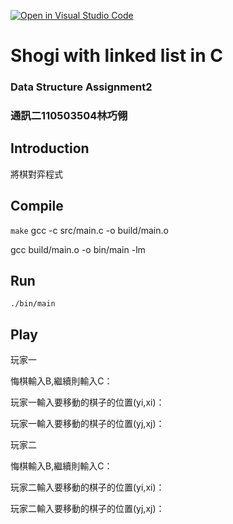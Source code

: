 [![Open in Visual Studio Code](https://classroom.github.com/assets/open-in-vscode-c66648af7eb3fe8bc4f294546bfd86ef473780cde1dea487d3c4ff354943c9ae.svg)](https://classroom.github.com/online_ide?assignment_repo_id=9698753&assignment_repo_type=AssignmentRepo)

# Shogi with linked list in C

### Data Structure Assignment2
### 通訊二110503504林巧翎


## Introduction

將棋對弈程式

## Compile 
`make`
gcc -c src/main.c -o build/main.o


gcc build/main.o -o bin/main -lm


## Run 

`./bin/main`

## Play

玩家一

悔棋輸入B,繼續則輸入C：

玩家一輸入要移動的棋子的位置(yi,xi)：

玩家一輸入要移動的棋子的位置(yj,xj)：

玩家二

悔棋輸入B,繼續則輸入C：

玩家二輸入要移動的棋子的位置(yi,xi)：

玩家二輸入要移動的棋子的位置(yj,xj)：